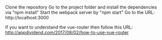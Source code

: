 Clone the repository
Go to the project folder and install the dependencies via "npm install"
Start the webpack server by "npm start"
Go to the URL: http://localhost:3000

If you want to understand the vue-router then follow this URL: http://appdividend.com/2017/08/02/how-to-use-vue-router
